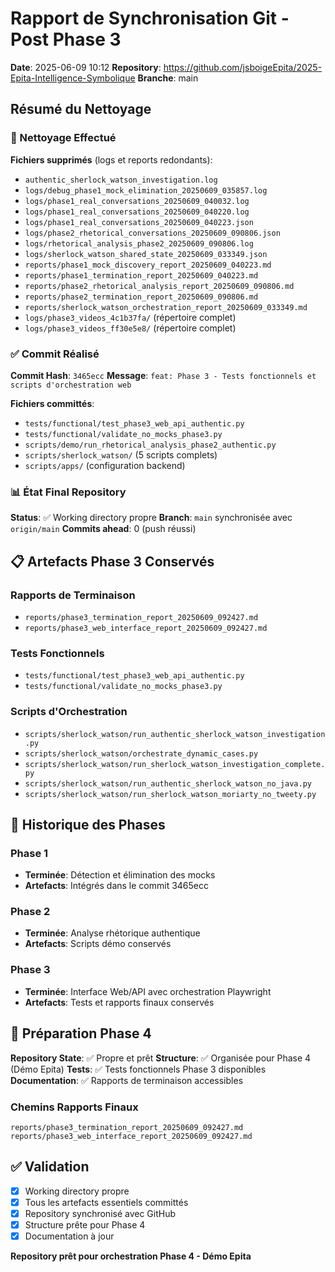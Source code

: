 # Rapport de Synchronisation Git - Post Phase 3

**Date**: 2025-06-09 10:12
**Repository**: https://github.com/jsboigeEpita/2025-Epita-Intelligence-Symbolique
**Branche**: main

## Résumé du Nettoyage

### 🧹 Nettoyage Effectué

**Fichiers supprimés** (logs et reports redondants):
- `authentic_sherlock_watson_investigation.log`
- `logs/debug_phase1_mock_elimination_20250609_035857.log`
- `logs/phase1_real_conversations_20250609_040032.log`
- `logs/phase1_real_conversations_20250609_040220.log`
- `logs/phase1_real_conversations_20250609_040223.json`
- `logs/phase2_rhetorical_conversations_20250609_090806.json`
- `logs/rhetorical_analysis_phase2_20250609_090806.log`
- `logs/sherlock_watson_shared_state_20250609_033349.json`
- `reports/phase1_mock_discovery_report_20250609_040223.md`
- `reports/phase1_termination_report_20250609_040223.md`
- `reports/phase2_rhetorical_analysis_report_20250609_090806.md`
- `reports/phase2_termination_report_20250609_090806.md`
- `reports/sherlock_watson_orchestration_report_20250609_033349.md`
- `logs/phase3_videos_4c1b37fa/` (répertoire complet)
- `logs/phase3_videos_ff30e5e8/` (répertoire complet)

### ✅ Commit Réalisé

**Commit Hash**: `3465ecc`
**Message**: `feat: Phase 3 - Tests fonctionnels et scripts d'orchestration web`

**Fichiers committés**:
- `tests/functional/test_phase3_web_api_authentic.py`
- `tests/functional/validate_no_mocks_phase3.py`
- `scripts/demo/run_rhetorical_analysis_phase2_authentic.py`
- `scripts/sherlock_watson/` (5 scripts complets)
- `scripts/apps/` (configuration backend)

### 📊 État Final Repository

**Status**: ✅ Working directory propre
**Branch**: `main` synchronisée avec `origin/main`
**Commits ahead**: 0 (push réussi)

## 📋 Artefacts Phase 3 Conservés

### Rapports de Terminaison
- `reports/phase3_termination_report_20250609_092427.md`
- `reports/phase3_web_interface_report_20250609_092427.md`

### Tests Fonctionnels
- `tests/functional/test_phase3_web_api_authentic.py`
- `tests/functional/validate_no_mocks_phase3.py`

### Scripts d'Orchestration
- `scripts/sherlock_watson/run_authentic_sherlock_watson_investigation.py`
- `scripts/sherlock_watson/orchestrate_dynamic_cases.py`
- `scripts/sherlock_watson/run_sherlock_watson_investigation_complete.py`
- `scripts/sherlock_watson/run_authentic_sherlock_watson_no_java.py`
- `scripts/sherlock_watson/run_sherlock_watson_moriarty_no_tweety.py`

## 🔗 Historique des Phases

### Phase 1
- **Terminée**: Détection et élimination des mocks
- **Artefacts**: Intégrés dans le commit 3465ecc

### Phase 2  
- **Terminée**: Analyse rhétorique authentique
- **Artefacts**: Scripts démo conservés

### Phase 3
- **Terminée**: Interface Web/API avec orchestration Playwright
- **Artefacts**: Tests et rapports finaux conservés

## 🚀 Préparation Phase 4

**Repository State**: ✅ Propre et prêt
**Structure**: ✅ Organisée pour Phase 4 (Démo Epita)
**Tests**: ✅ Tests fonctionnels Phase 3 disponibles
**Documentation**: ✅ Rapports de terminaison accessibles

### Chemins Rapports Finaux
```
reports/phase3_termination_report_20250609_092427.md
reports/phase3_web_interface_report_20250609_092427.md
```

## ✅ Validation

- [x] Working directory propre
- [x] Tous les artefacts essentiels committés  
- [x] Repository synchronisé avec GitHub
- [x] Structure prête pour Phase 4
- [x] Documentation à jour

**Repository prêt pour orchestration Phase 4 - Démo Epita**